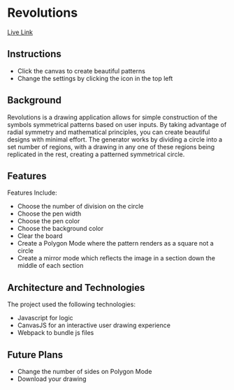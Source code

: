 # Revolutions
[Live Link](https://elibretti.github.io/Revolutions/)

## Instructions
* Click the canvas to create beautiful patterns
* Change the settings by clicking the icon in the top left

## Background
Revolutions is a drawing application allows for simple construction of the symbols symmetrical patterns based on user inputs.
By taking advantage of radial symmetry and mathematical principles, you can create beautiful designs with minimal effort. The generator works by dividing a circle into a set number of regions, with a drawing in any one of these regions being replicated in the rest, creating a patterned symmetrical circle.

## Features
Features Include:
* Choose the number of division on the circle
* Choose the pen width
* Choose the pen color
* Choose the background color
* Clear the board
* Create a Polygon Mode  where the pattern renders as a square not a circle
* Create a mirror mode which reflects the image in a section down the middle of each section


## Architecture and Technologies
The project used the following technologies:
* Javascript for logic
* CanvasJS for an interactive user drawing experience
* Webpack to bundle js files

## Future Plans
* Change the number of sides on Polygon Mode
* Download your drawing


 
